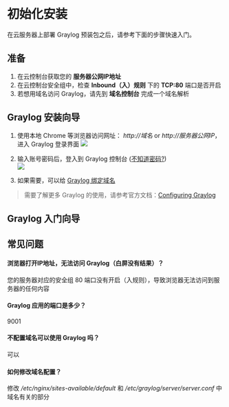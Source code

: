 # 初始化安装

在云服务器上部署 Graylog 预装包之后，请参考下面的步骤快速入门。

## 准备

1. 在云控制台获取您的 **服务器公网IP地址** 
2. 在云控制台安全组中，检查 **Inbound（入）规则** 下的 **TCP:80** 端口是否开启
3. 若想用域名访问 Graylog，请先到 **域名控制台** 完成一个域名解析

## Graylog 安装向导

1. 使用本地 Chrome 等浏览器访问网址： *http://域名* or *http://服务器公网IP*，进入 Graylog 登录界面
   ![](https://libs.websoft9.com/Websoft9/DocsPicture/zh/graylog/graylog-login-websoft9.png)

2. 输入账号密码后，登入到 Graylog 控制台 ([不知道密码?](/zh/stack-accounts.md#graylog))  
   ![](https://libs.websoft9.com/Websoft9/DocsPicture/zh/graylog/graylog-console-websoft9.png)

3. 如果需要，可以给 [Graylog 绑定域名](/zh/solution-more.md#域名绑定)

> 需要了解更多 Graylog 的使用，请参考官方文档：[Configuring Graylog](https://docs.graylog.org/en/latest/pages/configuration.html)

## Graylog 入门向导


## 常见问题

#### 浏览器打开IP地址，无法访问 Graylog（白屏没有结果）？

您的服务器对应的安全组 80 端口没有开启（入规则），导致浏览器无法访问到服务器的任何内容

#### Graylog 应用的端口是多少？

9001

#### 不配置域名可以使用 Graylog 吗？

可以

#### 如何修改域名配置？

修改 */etc/nginx/sites-available/default* 和 */etc/graylog/server/server.conf* 中域名有关的部分
